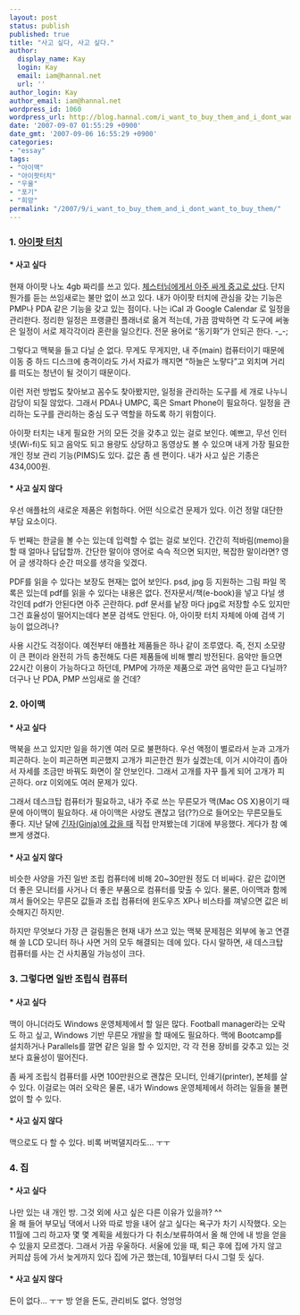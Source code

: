 ```yaml
---
layout: post
status: publish
published: true
title: "사고 싶다, 사고 싶다."
author:
  display_name: Kay
  login: Kay
  email: iam@hannal.net
  url: ''
author_login: Kay
author_email: iam@hannal.net
wordpress_id: 1060
wordpress_url: http://blog.hannal.com/i_want_to_buy_them_and_i_dont_want_to_buy_them/
date: '2007-09-07 01:55:29 +0900'
date_gmt: '2007-09-06 16:55:29 +0900'
categories:
- "essay"
tags:
- "아이맥"
- "아이팟터치"
- "우울"
- "포기"
- "희망"
permalink: "/2007/9/i_want_to_buy_them_and_i_dont_want_to_buy_them/"
---
```

<h3>1. <a href="http://www.apple.com/kr/ipodtouch/">아이팟 터치</a></h3>
<h4>* 사고 싶다</h4>
<p>현재 아이팟 나노 4gb 짜리를 쓰고 있다. <a href="http://www.moreover.co.kr/2460439">체스터님에게서 아주 싸게 중고로 샀다</a>. 단지 뭔가를 듣는 쓰임새로는 불만 없이 쓰고 있다. 내가 아이팟 터치에 관심을 갖는 기능은 PMP나 PDA 같은 기능을 갖고 있는 점이다. 나는 iCal 과 Google Calendar 로 일정을 관리한다. 정리한 일정은 프랭클린 플래너로 옮겨 적는데, 가끔 깜박하면 각 도구에 써놓은 일정이 서로 제각각이라 혼란을 일으킨다. 전문 용어로 “동기화”가 안되곤 한다. -_-;</p>
<p>그렇다고 맥북을 들고 다닐 순 없다. 무게도 무게지만, 내 주(main) 컴퓨터이기 때문에 이동 중 하드 디스크에 충격이라도 가서 자료가 깨지면 “하늘은 노랗다”고 외치며 거리를 떠도는 청년이 될 것이기 때문이다.</p>
<p>이런 저런 방법도 찾아보고 꼼수도 찾아봤지만, 일정을 관리하는 도구를 세 개로 나누니 감당이 되질 않았다. 그래서 PDA나 UMPC, 혹은 Smart Phone이 필요하다. 일정을 관리하는 도구를 관리하는 중심 도구 역할을 하도록 하기 위함이다.</p>
<p>아이팟 터치는 내게 필요한 거의 모든 것을 갖추고 있는 걸로 보인다. 예쁘고, 무선 인터넷(Wi-fi)도 되고 음악도 되고 용량도 상당하고 동영상도 볼 수 있으며 내게 가장 필요한 개인 정보 관리 기능(PIMS)도 있다. 값은 좀 센 편이다. 내가 사고 싶은 기종은 434,000원.</p>
<h4>* 사고 싶지 않다</h4>
<p>우선 애플社의 새로운 제품은 위험하다. 어떤 식으로건 문제가 있다. 이건 정말 대단한 부담 요소이다.</p>
<p>두 번째는 한글을 볼 수는 있는데 입력할 수 없는 걸로 보인다. 간간히 적바림(memo)을 할 때 얼마나 답답할까. 간단한 말이야 영어로 슥슥 적으면 되지만, 복잡한 말이라면? 영어 글 생각하다 순간 떠오를 생각을 잊겠다.</p>
<p>PDF를 읽을 수 있다는 보장도 현재는 없어 보인다. psd, jpg 등 지원하는 그림 파일 목록은 있는데 pdf를 읽을 수 있다는 내용은 없다. 전자문서/책(e-book)을 넣고 다닐 생각인데 pdf가 안된다면 아주 곤란하다. pdf 문서를 낱장 마다 jpg로 저장할 수도 있지만 그건 효율성이 떨어지는데다 본문 검색도 안된다. 아, 아이팟 터치 자체에 아예 검색 기능이 없으려나?</p>
<p>사용 시간도 걱정이다. 예전부터 애플社 제품들은 하나 같이 조루였다. 즉, 전지 소모량이 큰 편이라 완전히 가득 충전해도 다른 제품들에 비해 빨리 방전된다. 음악만 들으면 22시간 이용이 가능하다고 하던데, PMP에 가까운 제품으로 과연 음악만 듣고 다닐까? 더구나 난 PDA, PMP 쓰임새로 쓸 건데?</p>
<h3>2. 아이맥</h3>
<h4>* 사고 싶다</h4>
<p>맥북을 쓰고 있지만 일을 하기엔 여러 모로 불편하다. 우선 액정이 별로라서 눈과 고개가 피곤하다. 눈이 피곤하면 피곤했지 고개가 피곤한건 뭔가 싶겠는데, 이거 시야각이 좁아서 자세를 조금만 바꿔도 화면이 잘 안보인다. 그래서 고개를 자꾸 틀게 되어 고개가 피곤하다. orz 이외에도 여러 문제가 있다.</p>
<p>그래서 데스크탑 컴퓨터가 필요하고, 내가 주로 쓰는 무른모가 맥(Mac OS X)용이기 때문에 아이맥이 필요하다. 새 아이맥은 사양도 괜찮고 덤(??)으로 들어오는 무른모들도 좋다. 지난 달에 <a href="http://www.hannal.net/travel/entry/GoingToGinjaAndTokyoTower">긴자(Ginja)에 갔을 때</a> 직접 만져봤는데 기대에 부응했다. 게다가 참 예쁘게 생겼다.</p>
<h4>* 사고 싶지 않다</h4>
<p>비슷한 사양을 가진 일반 조립 컴퓨터에 비해 20~30만원 정도 더 비싸다. 같은 값이면 더 좋은 모니터를 사거나 더 좋은 부품으로 컴퓨터를 맞출 수 있다. 물론, 아이맥과 함께 껴서 들어오는 무른모 값들과 조립 컴퓨터에 윈도우즈 XP나 비스타를 껴넣으면 값은 비슷해지긴 하지만.</p>
<p>하지만 무엇보다 가장 큰 걸림돌은 현재 내가 쓰고 있는 맥북 문제점은 외부에 놓고 연결해 쓸 LCD 모니터 하나 사면 거의 모두 해결되는 데에 있다. 다시 말하면, 새 데스크탑 컴퓨터를 사는 건 사치품일 가능성이 크다.</p>
<h3>3. 그렇다면 일반 조립식 컴퓨터</h3>
<h4>* 사고 싶다</h4>
<p>맥이 아니더라도 Windows 운영체제에서 할 일은 많다. Football manager라는 오락도 하고 싶고, Windows 기반 무른모 개발을 할 때에도 필요하다. 맥에 Bootcamp를 설치하거나 Parallels를 깔면 같은 일을 할 수 있지만, 각 각 전용 장비를 갖추고 있는 것보다 효율성이 떨어진다.</p>
<p>좀 싸게 조립식 컴퓨터를 사면 100만원으로 괜찮은 모니터, 인쇄기(printer), 본체를 살 수 있다. 이걸로는 여러 오락은 물론, 내가 Windows 운영체제에서 하려는 일들을 불편 없이 할 수 있다.</p>
<h4>* 사고 싶지 않다</h4>
<p>맥으로도 다 할 수 있다. 비록 버벅댈지라도... ㅜㅜ</p>
<h3>4. 집</h3>
<h4>* 사고 싶다</h4>
<p>나만 있는 내 개인 방. 그것 외에 사고 싶은 다른 이유가 있을까? ^^<br />
올 해 들어 부모님 댁에서 나와 따로 방을 내어 살고 싶다는 욕구가 차기 시작했다. 오는 11월에 그리 하고자 몇 몇 계획을 세웠다가 다 취소/보류하여서 올 해 안에 내 방을 얻을 수 있을지 모르겠다. 그래서 가끔 우울하다. 서울에 있을 때, 퇴근 후에 집에 가지 않고 커피샵 등에 가서 늦게까지 있다 집에 가곤 했는데, 10월부터 다시 그럴 듯 싶다.</p>
<h4>* 사고 싶지 않다</h4>
<p>돈이 없다... ㅜㅜ 방 얻을 돈도, 관리비도 없다. 엉엉엉</p>
